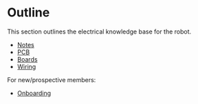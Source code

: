 # Outline

This section outlines the electrical knowledge base for the robot.

- [Notes](./notes/notes.md)
- [PCB](./pcb/pcb.md)
- [Boards](./boards/boards.md)
- [Wiring](./wiring/wiring.md)

For new/prospective members:

- [Onboarding](./onboarding/onboarding.md)
